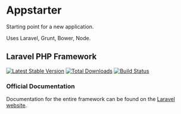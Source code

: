 # Appstarter

Starting point for a new application.

Uses Laravel, Grunt, Bower, Node.


## Laravel PHP Framework

[![Latest Stable Version](https://poser.pugx.org/laravel/framework/version.png)](https://packagist.org/packages/laravel/framework) [![Total Downloads](https://poser.pugx.org/laravel/framework/d/total.png)](https://packagist.org/packages/laravel/framework) [![Build Status](https://travis-ci.org/laravel/framework.png)](https://travis-ci.org/laravel/framework)

### Official Documentation

Documentation for the entire framework can be found on the [Laravel website](http://laravel.com/docs).